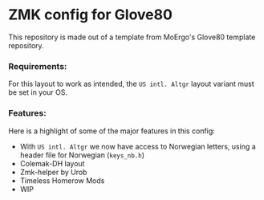 # ZMK config for Glove80

This repository is made out of a template from MoErgo's Glove80 template repository.

### Requirements:
For this layout to work as intended, the `US intl. Altgr` layout variant must be set in your OS.

### Features:
Here is a highlight of some of the major features in this config:
- With `US intl. Altgr` we now have access to Norwegian letters, using a header file for Norwegian (`keys_nb.h`)
- Colemak-DH layout
- Zmk-helper by Urob
- Timeless Homerow Mods
- WIP

